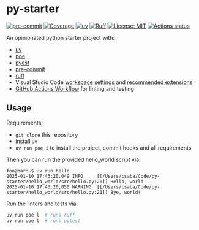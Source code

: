 # py-starter

[![pre-commit](https://img.shields.io/badge/pre--commit-enabled-brightgreen?logo=pre-commit)](https://github.com/pre-commit/pre-commit)
[![Coverage](https://img.shields.io/static/v1?label=🐍+pytest-cov&message=100%&color=2ea44f)](https://pypi.org/project/pytest-cov/)
[![uv](https://img.shields.io/endpoint?url=https://raw.githubusercontent.com/astral-sh/uv/main/assets/badge/v0.json)](https://github.com/astral-sh/uv)
[![Ruff](https://img.shields.io/endpoint?url=https://raw.githubusercontent.com/astral-sh/ruff/main/assets/badge/v2.json)](https://github.com/astral-sh/ruff)
[![License: MIT](https://img.shields.io/badge/License-MIT-yellow.svg)](https://opensource.org/licenses/MIT)
[![Actions status](https://github.com/szilvesztercsab/py-starter/actions/workflows/ci.yaml/badge.svg)](https://github.com/szilvesztercsab/py-starter/actions)

An opinionated python starter project with:

- [uv](https://docs.astral.sh/uv)
- [poe](https://poethepoet.natn.io)
- [pyest](https://pytest.org)
- [pre-commit](https://pre-commit.com)
- [ruff](https://docs.astral.sh/ruff)
- Visual Studio Code [workspace settings](https://code.visualstudio.com/docs/getstarted/settings#_workspace-settings)
  and [recommended extensions](https://code.visualstudio.com/docs/editor/extension-marketplace#_workspace-recommended-extensions)
- [GitHub Actions Workflow](https://docs.github.com/en/actions)
  for linting and testing

## Usage

Requirements:

- `git clone` this repository
- [install `uv`](https://docs.astral.sh/uv/getting-started/installation/)
- `uv run poe i` to install the project, commit hooks and all requirements

Then you can run the provided hello_world script via:

<!-- markdownlint-disable line-length -->
```console
foo@bar:~$ uv run hello
2025-01-10 17:43:20,049 INFO     [[/Users/csaba/Code/py-starter/hello_world/src/hello.py:20]] Hello, world!
2025-01-10 17:43:20,050 WARNING  [[/Users/csaba/Code/py-starter/hello_world/src/hello.py:21]] Bye, world!
```
<!-- markdownlint-enable line-length -->

Run the linters and tests via:

```sh
uv run poe l  # runs ruff
uv run poe t  # runs pytest
```

<!-- TODO: add more documentation on usage, customization, etc. -->
<!-- TODO: add documentation generation -->
<!-- TODO: add templating support -->
<!-- TODO: add dockerfile -->
<!-- TODO: add ... -->
